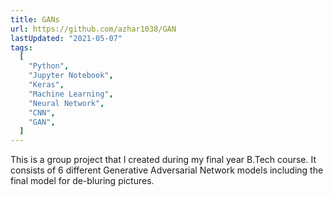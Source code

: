 ```yaml
---
title: GANs
url: https://github.com/azhar1038/GAN
lastUpdated: "2021-05-07"
tags:
  [
    "Python",
    "Jupyter Notebook",
    "Keras",
    "Machine Learning",
    "Neural Network",
    "CNN",
    "GAN",
  ]
---
```


This is a group project that I created during my final year B.Tech course. It consists of 6 different Generative Adversarial Network models including the final model for de-bluring pictures.

